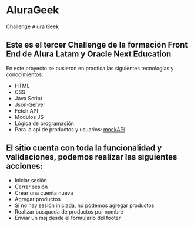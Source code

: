 # AluraGeek
Challenge Alura Geek

## Este es el tercer Challenge de la formación Front End de Alura Latam y Oracle Next Education

En este proyecto se pusieron en practica las siguientes tecnologías y conocimientos:

* HTML
* CSS
* Java Script
* Json-Server
* Fetch API
* Modulos JS
* Lógica de programación
* Para la api de productos y usuarios: [mockAPi](mockapi.io)


## El sitio cuenta con toda la funcionalidad y validaciones, podemos realizar las siguientes acciones:

* Iniciar sesión
* Cerrar sesión
* Crear una cuenta nueva
* Agregar productos 
* Si no hay sesión iniciada, no podemos agregar productos
* Realizar busqueda de productos por nombre
* Enviar un msj desde el formulario del footer
